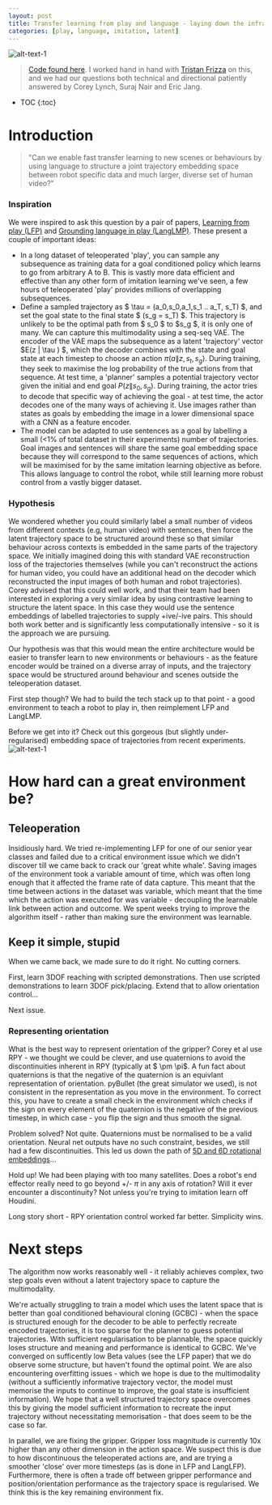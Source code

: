 ```yaml
---
layout: post
title: Transfer learning from play and language - laying down the infrastructure
categories: [play, language, imitation, latent]
---
```


![alt-text-1](https://sholtodouglas.github.io/images/play/play_gif.gif "title-1")


> [Code found here](https://colab.research.google.com/github/sholtodouglas/learning_from_play/blob/master/languageXplay.ipynb). 
> I worked hand in hand with [Tristan Frizza](https://twitter.com/TristanVtx) on this, and we had our questions both technical and directional patiently answered by Corey Lynch, Suraj Nair and Eric Jang. 

* TOC
{:toc}

# Introduction


> "Can we enable fast transfer learning to new scenes or behaviours by using language to structure a joint trajectory embedding space between robot specific data and much larger, diverse set of human video?"

### Inspiration
We were inspired to ask this question by a pair of papers, [Learning from play (LFP)](https://learning-from-play.github.io/) and [Grounding language in play (LangLMP)](https://arxiv.org/abs/2005.07648). These present a couple of important ideas:
- In a long dataset of teleoperated 'play', you can sample any subsequence as training data for a goal conditioned policy which learns to go from arbitrary A to B. This is vastly more data efficient and effective than any other form of imitation learning we've seen, a few hours of teleoperated 'play' provides millions of overlapping subsequences. 
- Define a sampled trajectory as $ \tau = (a_0,s_0,a_1,s_1 .. a_T, s_T) $, and set the goal state to the final state $ (s_g = s_T) $. This trajectory is unlikely to be the optimal path from $ s_0 $ to $s_g $, it is only one of many.  We can capture this multimodality using a seq-seq VAE. The encoder of the VAE maps the subsequence as a latent 'trajectory' vector $E(z \| \tau ) $, which the decoder combines with the state and goal state at each timestep to choose an action $\pi(a \|z,s_t, s_g)$. During training, they seek to maximise the log probability of the true actions from that sequence. At test time, a 'planner' samples a potential trajectory vector given the initial and end goal $P(z \|s_0, s_g)$. During training, the actor tries to decode that specific way of achieving the goal - at test time, the actor decodes one of the many ways of achieving it. Use images rather than states as goals by embedding the image in a lower dimensional space with a CNN as a feature encoder.
- The model can be adapted to use sentences as a goal by labelling a small (<1% of total dataset in their experiments) number of trajectories. Goal images and sentences will share the same goal embedding space because they will correspond to the same sequences of actions, which will be maximised for by the same imitation learning objective as before. This allows language to control the robot, while still learning more robust control from a vastly bigger dataset. 

### Hypothesis
We wondered whether you could similarly label a small number of videos from different contexts (e.g, human video) with sentences, then force the latent trajectory space to be structured around these so that similar behaviour across contexts is embedded in the same parts of the trajectory space. We initially imagined doing this with standard VAE reconstruction loss of the trajectories themselves (while you can't reconstruct the actions for human video, you could have an additional head on the decoder which reconstructed the input images of both human and robot trajectories). Corey advised that this could well work, and that their team had been interested in exploring a very similar idea by using contrastive learning to structure the latent space. In this case they would use the sentence embeddings of labelled trajectories to supply +ive/-ive pairs. This should both work better and is significantly less computationally intensive - so it is the approach we are pursuing. 

Our hypothesis was that this would mean the entire architecture would be easier to transfer learn to new environments or behaviours - as the feature encoder would be trained on a diverse array of inputs, and the trajectory space would be structured around behaviour and scenes outside the teleoperation dataset. 

First step though? We had to build the tech stack up to that point - a good environment to teach a robot to play in, then reimplement LFP and LangLMP.

Before we get into it? Check out this gorgeous (but slightly under-regularised) embedding space of trajectories from recent experiments.
![alt-text-1](https://sholtodouglas.github.io/images/play/latent_cropped.png "latent space")


# How hard can a great environment be? 

## Teleoperation
Insidiously hard. We tried re-implementing LFP for one of our senior year classes and failed due to a critical environment issue which we didn't discover till we came back to crack our 'great white whale'. Saving images of the environment took a variable amount of time, which was often long enough that it affected the frame rate of data capture. This meant that the time between actions in the dataset was variable, which meant that the time which the action was executed for was variable - decoupling the learnable link between action and outcome. We spent weeks trying to improve the algorithm itself - rather than making sure the environment was learnable. 

## Keep it simple, stupid

When we came back, we made sure to do it right. No cutting corners. 

First, learn 3DOF reaching with scripted demonstrations. Then use scripted demonstrations to learn 3DOF pick/placing. Extend that to allow orientation control...

Next issue. 

### Representing orientation
What is the best way to represent orientation of the gripper? Corey et al use RPY - we thought we could be clever, and use quaternions to avoid the discontinuities inherent in RPY (typically at $ \pm \pi$. A fun fact about quaternions is that the negative of the quaternion is an equivlant representation of orientation. pyBullet (the great simulator we used), is not consistent in the representation as you move in the environment. To correct this, you have to create a small check in the environment which checks if the sign on every element of the quaternion is the negative of the previous timestep, in which case - you flip the sign and thus smooth the signal. 

Problem solved? Not quite. Quaternions must be normalised to be a valid orientation. Neural net outputs have no such constraint, besides, we still had a few discontinuities. This led us down the path of [5D and 6D rotational embeddings](https://openaccess.thecvf.com/content_CVPR_2019/papers/Zhou_On_the_Continuity_of_Rotation_Representations_in_Neural_Networks_CVPR_2019_paper.pdf)...

Hold up! We had been playing with too many satellites. Does a robot's end effector really need to go beyond +/- $\pi$ in any axis of rotation? Will it ever encounter a discontinuity? Not unless you're trying to imitation learn off Houdini. 

Long story short - RPY orientation control worked far better. Simplicity wins. 

# Next steps

The algorithm now works reasonably well - it reliably achieves complex, two step goals even without a latent trajectory space to capture the multimodality. 

We're actually struggling to train a model which uses the latent space that is better than goal conditioned behavioural cloning (GCBC) - when the space is structured enough for the decoder to be able to perfectly recreate encoded trajectories, it is too sparse for the planner to guess potential trajectories. With sufficient regularisation to be plannable, the space quickly loses structure and meaning and performance is identical to GCBC. We've converged on sufficently low Beta values (see the LFP paper) that we do observe some structure, but haven't found the optimal point. We are also encountering overfitting issues - which we hope is due to the multimodality (without a sufficiently informative trajectory vector, the model must memorise the inputs to continue to improve, the goal state is insufficient information). We hope that a well structured trajectory space overcomes this by giving the model sufficient information to recreate the input trajectory without necessitating memorisation - that does seem to be the case so far.

In parallel, we are fixing the gripper.  Gripper loss magnitude is currently 10x higher than any other dimension in the action space. We suspect this is due to how discontinuous the teleoperated actions are, and are trying a smoother 'close' over more timesteps (as is done in LFP and LangLFP). Furthermore, there is often a trade off between gripper performance and position/orientation performance as the trajectory space is regularised. We think this is the key remaining environment fix. 
